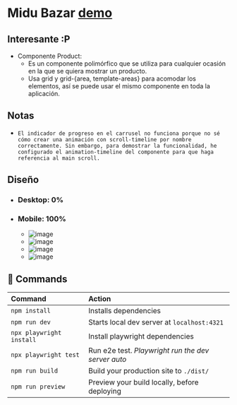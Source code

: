 # Midu Bazar [demo](https://darling-empanada-9e0f4a.netlify.app/)

## Interesante :P
  - Componente Product:
    -  Es un componente polimórfico que se utiliza para cualquier ocasión en la que se quiera mostrar un producto.
    -  Usa grid y grid-{area, template-areas} para acomodar los elementos, así se puede usar el mismo componente en toda la aplicación.

## Notas
  - ```El indicador de progreso en el carrusel no funciona porque no sé cómo crear una animación con scroll-timeline por nombre correctamente. Sin embargo, para demostrar la funcionalidad, he configurado el animation-timeline del componente para que haga referencia al main scroll.```

## Diseño

- ### Desktop: 0%

- ### Mobile: 100%
  - ![image](https://github.com/Jes015/pruebas-tecnicas/assets/120581623/ea7e7bab-47e6-48a6-af2b-520d3294a8a4)
  - ![image](https://github.com/Jes015/pruebas-tecnicas/assets/120581623/1c488666-ead0-4141-a1b8-b6e4a66cf9f4)
  - ![image](https://github.com/Jes015/pruebas-tecnicas/assets/120581623/f3b7e8d0-e96c-4ea4-a6a3-51fbedec5746)
  - ![image](https://github.com/Jes015/pruebas-tecnicas/assets/120581623/f1de3394-29b6-4020-8842-d6c605b23d36)




## 🧞 Commands

| Command                   | Action                                            |
| :------------------------ | :-----------------------------------------------  |
| `npm install`             | Installs dependencies                             |
| `npm run dev`             | Starts local dev server at `localhost:4321`       |
| `npx playwright install`  | Install playwright dependencies                   |
| `npx playwright test`     | Run e2e test. *Playwright run the dev server auto*|
| `npm run build`           | Build your production site to `./dist/`           |
| `npm run preview`         | Preview your build locally, before deploying      |
